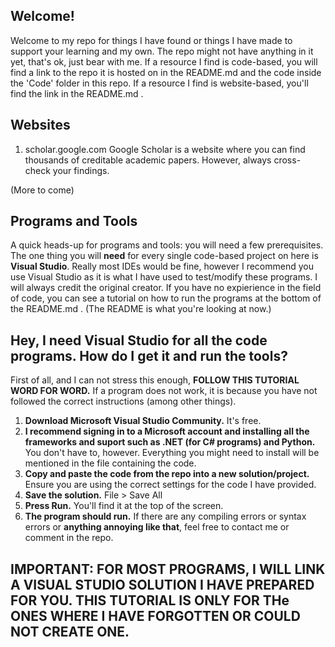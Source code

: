 ## Welcome!

Welcome to my repo for things I have found or things I have made to support your learning and my own.
The repo might not have anything in it yet, that's ok, just bear with me.
If a resource I find is code-based, you will find a link to the repo it is hosted on  in the README.md and the code inside the 'Code' folder in this repo.
If a resource I find is website-based, you'll find the link in the README.md .

## Websites

1. scholar.google.com
  Google Scholar is a website where you can find thousands of creditable academic papers. However, always cross-check your findings.
  
  (More to come)
  
## Programs and Tools

A quick heads-up for programs and tools: you will need a few prerequisites. The one thing you will **need** for every single code-based project on here is **Visual Studio**. Really most IDEs would be fine, however I recommend you use Visual Studio as it is what I have used to test/modify these programs. I will always credit the original creator. If you have no expierience in the field of code, you can see a tutorial on how to run the programs at the bottom of the README.md . (The README is what you're looking at now.)

## Hey, I need Visual Studio for all the code programs. How do I get it and run the tools?

First of all, and I can not stress this enough, **FOLLOW THIS TUTORIAL WORD FOR WORD.** If a program does not work, it is because you have not followed the correct instructions (among other things).

1. **Download Microsoft Visual Studio Community.** It's free.
2. **I recommend signing in to a Microsoft account and installing all the frameworks and suport such as .NET (for C# programs) and Python.** You don't have to, however. Everything you might need to install will be mentioned in the file containing the code.
3. **Copy and paste the code from the repo into a new solution/project.** Ensure you are using the correct settings for the code I have provided. 
4. **Save the solution.** File > Save All
5. **Press Run.** You'll find it at the top of the screen.
6. **The program should run.** If there are any compiling errors or syntax errors or **anything annoying like that**, feel free to contact me or comment in the repo.

## **IMPORTANT: FOR MOST PROGRAMS, I WILL LINK A VISUAL STUDIO SOLUTION I HAVE PREPARED FOR YOU. THIS TUTORIAL IS ONLY FOR THe ONES WHERE I HAVE FORGOTTEN OR COULD NOT CREATE ONE.**
